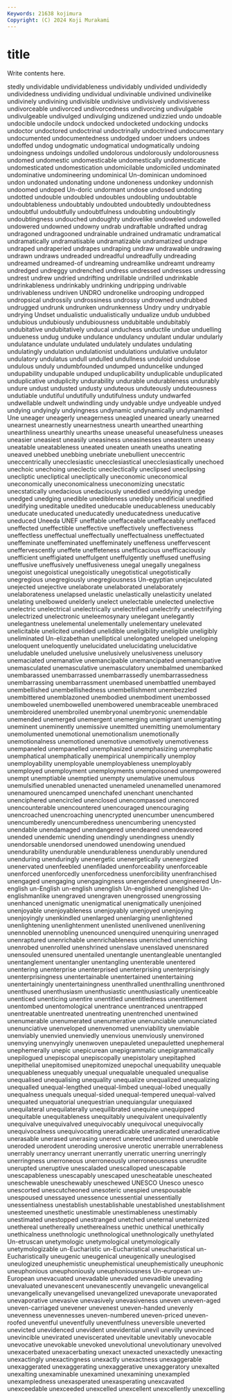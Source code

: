 ```yaml
---
Keywords: 21638 kojimura
Copyright: (C) 2024 Koji Murakami
---
```


# title

Write contents here.



stedly
undividable undividableness undividably undivided undividedly undividedness undividing undividual undivinable undivined
undivinelike undivinely undivining undivisible undivisive undivisively undivisiveness undivorceable undivorced undivorcedness
undivorcing undivulgable undivulgeable undivulged undivulging undizened undizzied undo undoable undocible
undocile undock undocked undocketed undocking undocks undoctor undoctored undoctrinal undoctrinally
undoctrined undocumentary undocumented undocumentedness undodged undoer undoers undoes undoffed undog
undogmatic undogmatical undogmatically undoing undoingness undoings undolled undolorous undolorously undolorousness
undomed undomestic undomesticable undomestically undomesticate undomesticated undomestication undomicilable undomiciled undominated
undominative undomineering undominical Un-dominican undominoed undon undonated undonating undone undoneness
undonkey undonnish undoomed undoped Un-doric undormant undose undosed undoting undotted
undouble undoubled undoubles undoubling undoubtable undoubtableness undoubtably undoubted undoubtedly undoubtedness
undoubtful undoubtfully undoubtfulness undoubting undoubtingly undoubtingness undouched undoughty undovelike undoweled
undowelled undowered undowned undowny undrab undraftable undrafted undrag undragoned undragooned
undrainable undrained undramatic undramatical undramatically undramatisable undramatizable undramatized undrape undraped
undraperied undrapes undraping undraw undrawable undrawing undrawn undraws undreaded undreadful
undreadfully undreading undreamed undreamed-of undreaming undreamlike undreamt undreamy undredged undreggy
undrenched undress undressed undresses undressing undrest undrew undried undrifting undrillable
undrilled undrinkable undrinkableness undrinkably undrinking undripping undrivable undrivableness undriven UNDRO
undronelike undrooping undropped undropsical undrossily undrossiness undrossy undrowned undrubbed undrugged
undrunk undrunken undrunkenness Undry undry undryable undrying Undset undualistic undualistically
undualize undub undubbed undubious undubiously undubiousness undubitable undubitably undubitative undubitatively
unducal unduchess unductile undue unduelling undueness undug unduke undulance undulancy
undulant undular undularly undulatance undulate undulated undulately undulates undulating undulatingly
undulation undulationist undulations undulative undulator undulatory undulatus undull undulled undullness
unduloid undulose undulous unduly undumbfounded undumped unduncelike undunged undupability undupable
unduped unduplicability unduplicable unduplicated unduplicative unduplicity undurability undurable undurableness undurably
undure undust undusted undusty unduteous unduteously unduteousness undutiable undutiful undutifully
undutifulness unduty undwarfed undwellable undwelt undwindling undy undyable undye undyeable
undyed undying undyingly undyingness undynamic undynamically undynamited Une uneager uneagerly
uneagerness uneagled uneared unearly unearned unearnest unearnestly unearnestness unearth unearthed
unearthing unearthliness unearthly unearths unease uneaseful uneasefulness uneases uneasier uneasiest
uneasily uneasiness uneasinesses uneastern uneasy uneatable uneatableness uneated uneaten uneath
uneaths uneating uneaved unebbed unebbing unebriate unebullient uneccentric uneccentrically unecclesiastic
unecclesiastical unecclesiastically unechoed unechoic unechoing uneclectic uneclectically uneclipsed uneclipsing unecliptic
unecliptical unecliptically uneconomic uneconomical uneconomically uneconomicalness uneconomizing unecstatic unecstatically unedacious
unedaciously uneddied uneddying unedge unedged unedging unedible unedibleness unedibly unedificial
unedified unedifying uneditable unedited uneducable uneducableness uneducably uneducate uneducated uneducatedly
uneducatedness uneducative uneduced Uneeda UNEF uneffable uneffaceable uneffaceably uneffaced uneffected
uneffectible uneffective uneffectively uneffectiveness uneffectless uneffectual uneffectually uneffectualness uneffectuated uneffeminate
uneffeminated uneffeminately uneffeness uneffervescent uneffervescently uneffete uneffeteness unefficacious unefficaciously unefficient
uneffigiated uneffulgent uneffulgently uneffused uneffusing uneffusive uneffusively uneffusiveness unegal unegally
unegalness unegoist unegoistical unegoistically unegotistical unegotistically unegregious unegregiously unegregiousness Un-egyptian
unejaculated unejected unejective unelaborate unelaborated unelaborately unelaborateness unelapsed unelastic unelastically
unelasticity unelated unelating unelbowed unelderly unelect unelectable unelected unelective unelectric
unelectrical unelectrically unelectrified unelectrify unelectrifying unelectrized unelectronic uneleemosynary unelegant unelegantly
unelegantness unelemental unelementally unelementary unelevated unelicitable unelicited unelided unelidible uneligibility
uneligible uneligibly uneliminated Un-elizabethan unelliptical unelongated uneloped uneloping uneloquent uneloquently
unelucidated unelucidating unelucidative uneludable uneluded unelusive unelusively unelusiveness unelusory unemaciated
unemanative unemancipable unemancipated unemancipative unemasculated unemasculative unemasculatory unembalmed unembanked unembarassed
unembarrassed unembarrassedly unembarrassedness unembarrassing unembarrassment unembased unembattled unembayed unembellished unembellishedness
unembellishment unembezzled unembittered unemblazoned unembodied unembodiment unembossed unemboweled unembowelled unembowered
unembraceable unembraced unembroidered unembroiled unembryonal unembryonic unemendable unemended unemerged unemergent
unemerging unemigrant unemigrating uneminent uneminently unemissive unemitted unemitting unemolumentary unemolumented
unemotional unemotionalism unemotionally unemotionalness unemotioned unemotive unemotively unemotiveness unempaneled unempanelled
unemphasized unemphasizing unemphatic unemphatical unemphatically unempirical unempirically unemploy unemployability unemployable
unemployableness unemployably unemployed unemployment unemployments unempoisoned unempowered unempt unemptiable unemptied
unempty unemulative unemulous unemulsified unenabled unenacted unenameled unenamelled unenamored unenamoured
unencamped unenchafed unenchant unenchanted unenciphered unencircled unenclosed unencompassed unencored unencounterable
unencountered unencouraged unencouraging unencroached unencroaching unencrypted unencumber unencumbered unencumberedly unencumberedness
unencumbering unencysted unendable unendamaged unendangered unendeared unendeavored unended unendemic unending
unendingly unendingness unendly unendorsable unendorsed unendowed unendowing unendued unendurability unendurable
unendurableness unendurably unendured unenduring unenduringly unenergetic unenergetically unenergized unenervated unenfeebled
unenfiladed unenforceability unenforceable unenforced unenforcedly unenforcedness unenforcibility unenfranchised unengaged unengaging
unengagingness unengendered unengineered Un-english un-English un-english unenglish Un-englished unenglished Un-englishmanlike
unengraved unengraven unengrossed unengrossing unenhanced unenigmatic unenigmatical unenigmatically unenjoined unenjoyable
unenjoyableness unenjoyably unenjoyed unenjoying unenjoyingly unenkindled unenlarged unenlarging unenlightened unenlightening
unenlightenment unenlisted unenlivened unenlivening unennobled unennobling unenounced unenquired unenquiring unenraged
unenraptured unenrichable unenrichableness unenriched unenriching unenrobed unenrolled unenshrined unenslave unenslaved
unensnared unensouled unensured unentailed unentangle unentangleable unentangled unentanglement unentangler unentangling
unenterable unentered unentering unenterprise unenterprised unenterprising unenterprisingly unenterprisingness unentertainable unentertained
unentertaining unentertainingly unentertainingness unenthralled unenthralling unenthroned unenthused unenthusiasm unenthusiastic unenthusiastically
unenticeable unenticed unenticing unentire unentitled unentitledness unentitlement unentombed unentomological unentrance
unentranced unentrapped unentreatable unentreated unentreating unentrenched unentwined unenumerable unenumerated unenumerative
unenunciable unenunciated unenunciative unenveloped unenvenomed unenviability unenviable unenviably unenvied unenviedly
unenvious unenviously unenvironed unenvying unenvyingly unenwoven unepauleted unepauletted unephemeral unephemerally
unepic unepicurean unepigrammatic unepigrammatically unepilogued unepiscopal unepiscopally unepistolary unepitaphed unepithelial
unepitomised unepitomized unepochal unequability unequable unequableness unequably unequal unequalable unequaled
unequalise unequalised unequalising unequality unequalize unequalized unequalizing unequalled unequal-lengthed unequal-limbed
unequal-lobed unequally unequalness unequals unequal-sided unequal-tempered unequal-valved unequated unequatorial unequestrian
unequiangular unequiaxed unequilateral unequilaterally unequilibrated unequine unequipped unequitable unequitableness unequitably
unequivalent unequivalently unequivalve unequivalved unequivocably unequivocal unequivocally unequivocalness unequivocating uneradicable
uneradicated uneradicative unerasable unerased unerasing unerect unerected unermined unerodable uneroded
unerodent uneroding unerosive unerotic unerrable unerrableness unerrably unerrancy unerrant unerrantly
unerratic unerring unerringly unerringness unerroneous unerroneously unerroneousness unerudite unerupted uneruptive
unescaladed unescalloped unescapable unescapableness unescapably unescaped unescheatable unescheated uneschewable uneschewably
uneschewed UNESCO Unesco unesco unescorted unescutcheoned unesoteric unespied unespousable unespoused
unessayed unessence unessential unessentially unessentialness unestablish unestablishable unestablished unestablishment unesteemed
unesthetic unestimable unestimableness unestimably unestimated unestopped unestranged unetched uneternal uneternized
unethereal unethereally unetherealness unethic unethical unethically unethicalness unethnologic unethnological unethnologically
unethylated Un-etruscan unetymologic unetymological unetymologically unetymologizable un-Eucharistic un-Eucharistical uneucharistical un-Eucharistically
uneugenic uneugenical uneugenically uneulogised uneulogized uneuphemistic uneuphemistical uneuphemistically uneuphonic uneuphonious
uneuphoniously uneuphoniousness Un-european un-European unevacuated unevadable unevaded unevadible unevading unevaluated
unevanescent unevanescently unevangelic unevangelical unevangelically unevangelised unevangelized unevaporate unevaporated unevaporative
unevasive unevasively unevasiveness uneven uneven-aged uneven-carriaged unevener unevenest uneven-handed unevenly
unevenness unevennesses uneven-numbered uneven-priced uneven-roofed uneventful uneventfully uneventfulness uneversible uneverted
unevicted unevidenced unevident unevidential unevil unevilly unevinced unevincible unevirated uneviscerated
unevitable unevitably unevocable unevocative unevokable unevoked unevolutional unevolutionary unevolved unexacerbated
unexacerbating unexact unexacted unexactedly unexacting unexactingly unexactingness unexactly unexactness unexaggerable
unexaggerated unexaggerating unexaggerative unexaggeratory unexalted unexalting unexaminable unexamined unexamining unexampled
unexampledness unexasperated unexasperating unexcavated unexceedable unexceeded unexcelled unexcellent unexcellently unexcelling
